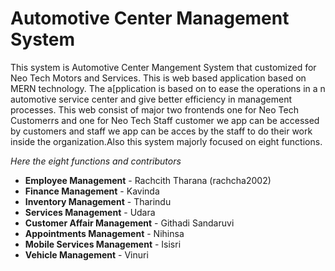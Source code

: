 # Automotive Center Management System

This system is Automotive Center Mangement System that customized for Neo Tech Motors and Services. This is web based application based on MERN technology. The a[pplication is based on to ease the operations in a n automotive service center and give better efficiency in management processes.
This web consist of major two frontends one for Neo Tech Customerrs and one for Neo Tech Staff customer we app can be accessed by customers and staff we app can be acces by the staff to do their work inside the organization.Also this system majorly focused on eight functions.

*Here the eight functions and contributors*


- **Employee Management** - Rachcith Tharana (rachcha2002)
- **Finance Management** - Kavinda
- **Inventory Management** - Tharindu
- **Services Management** - Udara
- **Customer Affair Management** - Githadi Sandaruvi
- **Appointments Management** - Nihinsa
- **Mobile Services Management** - Isisri
- **Vehicle Management** - Vinuri


